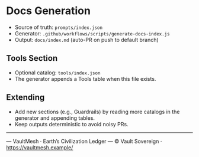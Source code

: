 # Docs Generation

- Source of truth: `prompts/index.json`
- Generator: `.github/workflows/scripts/generate-docs-index.js`
- Output: `docs/index.md` (auto-PR on push to default branch)

## Tools Section

- Optional catalog: `tools/index.json`
- The generator appends a Tools table when this file exists.

## Extending

- Add new sections (e.g., Guardrails) by reading more catalogs in the generator and appending tables.
- Keep outputs deterministic to avoid noisy PRs.

______________________________________________________________________

— VaultMesh · Earth’s Civilization Ledger —
© Vault Sovereign · <https://vaultmesh.example/>
